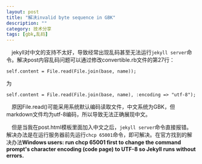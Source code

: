 ```yaml
---
layout: post
title: "解决invalid byte sequence in GBK"
description: ""
category: 技术分享
tags: [gbk,乱码]
---
```



　jekyll对中文的支持不太好，导致经常出现乱码甚至无法运行`jekyll server`命令。解决post内容乱码问题可以通过修改convertible.rb文件的第27行：

```
self.content = File.read(File.join(base, name));
```
为

```
self.content = File.read(File.join(base, name), :encoding => "utf-8");
```

　原因File.read()可能采用系统默认编码读取文件，中文系统为GBK，但markdown文件均为utf-8编码，所以导致无法正确展现中文。

<!--break-->

　但是当我在post.html模板里面加入中文之后，`jekyll server`命令直接报错。解决办法是在运行服务器前先运行`chcp 65001`命令，即可解决。在官方找到的解决办法**Windows users: run chcp 65001 first to change the command prompt's character encoding (code page) to UTF-8 so Jekyll runs without errors.**
